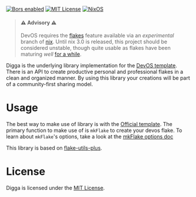 [![Bors enabled](https://bors.tech/images/badge_small.svg)](https://app.bors.tech/repositories/32678)
[![MIT License](https://img.shields.io/github/license/divnix/devos)][mit]
[![NixOS](https://img.shields.io/badge/NixOS-unstable-blue.svg?style=flat&logo=NixOS&logoColor=white)](https://nixos.org)

> #### ⚠ Advisory ⚠
> DevOS requires the [flakes][flakes] feature available via an _experimental_
> branch of [nix][nix]. Until nix 3.0 is released, this project
> should be considered unstable, though quite usable as flakes have been
> maturing _well_ [for a while](https://github.com/divnix/devos/tree/17713c22d07c54525c728c62060a0428b76dee3b).


Digga is the underlying library implementation for the
[DevOS template](https://github.com/divnix/devos). There is an API to create
productive personal and professional flakes in a clean and organized manner.
By using this library your creations will be part of a community-first sharing
model.

# Usage
The best way to make use of library is with the [Official template](https://github.com/divnix/devos).
The primary function to make use of is `mkFlake` to create your devos flake.
To learn about `mkFlake`'s options, take a look at the [mkFlake options doc](./doc/mkFlakeOptions.md)

This library is based on [flake-utils-plus](https://github.com/gytis-ivaskevicius/flake-utils-plus).

# License
Digga is licensed under the [MIT License][mit].

[nix]: https://nixos.org/manual/nix/stable
[mit]: https://mit-license.org
[flakes]: https://nixos.wiki/wiki/Flakes


